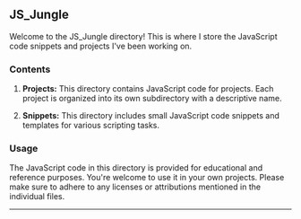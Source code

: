 ## JS_Jungle


Welcome to the JS_Jungle directory! This is where I store the JavaScript code snippets and projects I've been working on.


### Contents


1. **Projects:** This directory contains JavaScript code for projects. Each project is organized into its own subdirectory with a descriptive name.


2. **Snippets:** This directory includes small JavaScript code snippets and templates for various scripting tasks.


### Usage


The JavaScript code in this directory is provided for educational and reference purposes. You're welcome to use it in your own projects. Please make sure to adhere to any licenses or attributions mentioned in the individual files.


---
